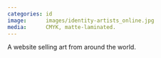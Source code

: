 ```yaml
---
categories: id
image:      images/identity-artists_online.jpg
media:      CMYK, matte-laminated.
---
```

A website selling art from around the world.
